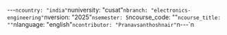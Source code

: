 ---
---

﻿---`ncountry: "india"`nuniversity: "cusat"`nbranch: "electronics-engineering"`nversion: "2025"`nsemester: 5`ncourse_code: ""`ncourse_title: ""`nlanguage: "english"`ncontributor: "Pranavsanthoshnair"`n---`n
